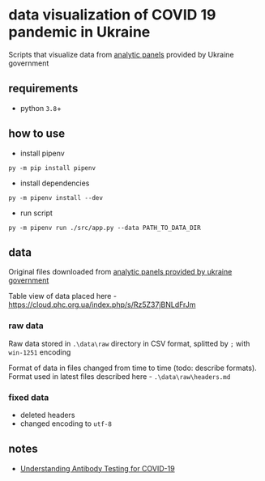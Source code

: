# data visualization of COVID 19 pandemic in Ukraine

Scripts that visualize data from [analytic panels](https://covid19.gov.ua/analitichni-paneli-dashbordy) provided by Ukraine government


## requirements

- python `3.8`+


## how to use

- install pipenv
```
py -m pip install pipenv
```
- install dependencies
```
py -m pipenv install --dev
```
- run script
```
py -m pipenv run ./src/app.py --data PATH_TO_DATA_DIR
```


## data

Original files downloaded from [analytic panels provided by ukraine government](https://covid19.gov.ua/analitichni-paneli-dashbordy)

Table view of data placed here - https://cloud.phc.org.ua/index.php/s/Rz5Z37jBNLdFrJm

### raw data

Raw data stored in `.\data\raw` directory in CSV format, splitted by `;` with `win-1251` encoding

Format of data in files changed from time to time (todo: describe formats). Format used in latest files described here - `.\data\raw\headers.md`

### fixed data

- deleted headers
- changed encoding to `utf-8`


## notes

- [Understanding Antibody Testing for COVID-19](https://doi.org/10.1016/j.arth.2020.04.055)